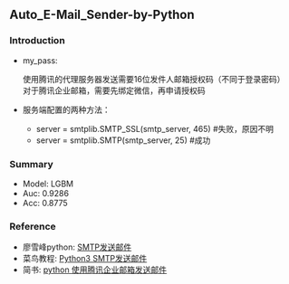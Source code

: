 ## Auto_E-Mail_Sender-by-Python
### Introduction
- my_pass: 
   
    使用腾讯的代理服务器发送需要16位发件人邮箱授权码（不同于登录密码）
    对于腾讯企业邮箱，需要先绑定微信，再申请授权码 
    
- 服务端配置的两种方法：

    - server = smtplib.SMTP_SSL(smtp_server, 465) #失败，原因不明
    - server = smtplib.SMTP(smtp_server, 25) #成功

### Summary
- Model: LGBM
- Auc: 0.9286
- Acc: 0.8775 

### Reference
- 廖雪峰python: [SMTP发送邮件](https://www.liaoxuefeng.com/wiki/897692888725344/923057144964288)
- 菜鸟教程: [Python3 SMTP发送邮件](https://www.runoob.com/python3/python3-smtp.html)
- 简书: [python 使用腾讯企业邮箱发送邮件](https://www.jianshu.com/p/d5d9e52d6d2d)

